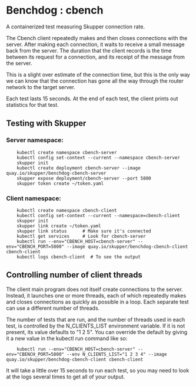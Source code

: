 # Benchdog : cbench

A containerized test measuring Skupper connection rate.

The Cbench client repeatedly makes and then closes connections with the server. After making each connection, it waits to receive a small message back from the server. The duration that the client records is the time between its request for a connection, and its receipt of the message from the server. 

This is a slight over estimate of the connection time, but this is the only way we can know that the connection has gone all the way through the router network to the target server.

Each test lasts 15 seconds. At the end of each test, the client prints out statistics for that test.


## Testing with Skupper

### Server namespace:

```
    kubectl create namespace cbench-server
    kubectl config set-context --current --namespace cbench-server
    skupper init
    kubectl create deployment cbench-server --image quay.io/skupper/benchdog-cbench-server
    skupper expose deployment/cbench-server --port 5800
    skupper token create ~/token.yaml
```

### Client namespace:

```
    kubectl create namespace cbench-client
    kubectl config set-context --current --namespace=cbench-client
    skupper init
    skupper link create ~/token.yaml
    skupper link status      # Make sure it's connected
    kubectl get services     # Look for cbench-server
    kubectl run --env="CBENCH_HOST=cbench-server" --env="CBENCH_PORT=5800" --image quay.io/skupper/benchdog-cbench-client cbench-client
    kubectl logs cbench-client  # To see the output
```

## Controlling number of client threads

The client main program does not itself create connections to the server. Instead, it launches one or more threads, each of which repeatedly makes and closes connections as quickly as possible in a loop. Each separate test can use a different number of threads. 

The number of tests that are run, and the number of threads used in each test, is controlled by the N\_CLIENTS\_LIST environment variable. If it is not present, its value defaults to "1 2 5". You can override the default by giving it a new value in the kubectl run command like so:

```
    kubectl run --env="CBENCH_HOST=cbench-server" --env="CBENCH_PORT=5800" --env N_CLIENTS_LIST="1 2 3 4" --image quay.io/skupper/benchdog-cbench-client cbench-client
```

It will take a little over 15 seconds to run each test, so you may need to look at the logs several times to get all of your output.





